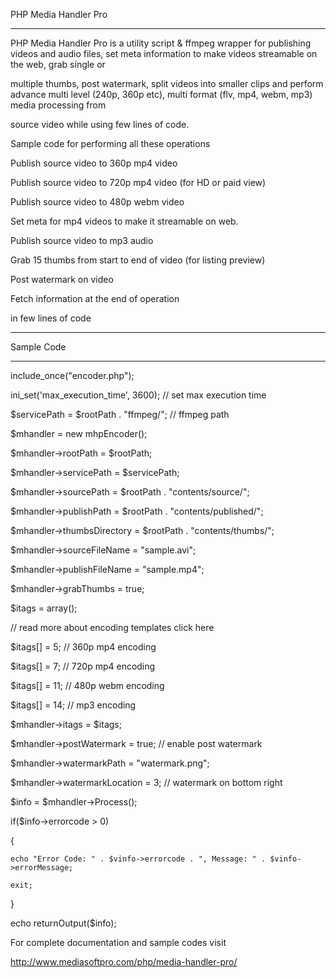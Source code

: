 PHP Media Handler Pro
*********************************************************

PHP Media Handler Pro is a utility script & ffmpeg wrapper for publishing videos and audio files, set meta information to make videos streamable on the web, grab single or 

multiple thumbs, post watermark, split videos into smaller clips and perform advance multi level (240p, 360p etc), multi format (flv, mp4, webm, mp3) media processing from 

source video while using few lines of code.

Sample code for performing all these operations 

Publish source video to 360p mp4 video

Publish source video to 720p mp4 video (for HD or paid view)

Publish source video to 480p webm video

Set meta for mp4 videos to make it streamable on web.

Publish source video to mp3 audio

Grab 15 thumbs from start to end of video (for listing preview)

Post watermark on video

Fetch information at the end of operation

in few lines of code

***************************************
Sample Code
***************************************

include_once("encoder.php");

ini_set('max_execution_time', 3600); // set max execution time

$servicePath =  $rootPath . "ffmpeg/"; // ffmpeg path

$mhandler = new mhpEncoder();

$mhandler->rootPath = $rootPath;

$mhandler->servicePath = $servicePath;

$mhandler->sourcePath = $rootPath . "contents/source/";

$mhandler->publishPath = $rootPath . "contents/published/";

$mhandler->thumbsDirectory = $rootPath . "contents/thumbs/";

$mhandler->sourceFileName = "sample.avi";

$mhandler->publishFileName = "sample.mp4";

$mhandler->grabThumbs = true;

$itags = array();

// read more about encoding templates click here

$itags[] = 5; // 360p mp4 encoding

$itags[] = 7; // 720p mp4 encoding

$itags[] = 11; // 480p webm encoding

$itags[] = 14; // mp3 encoding

$mhandler->itags = $itags;

$mhandler->postWatermark = true; // enable post watermark

$mhandler->watermarkPath = "watermark.png";

$mhandler->watermarkLocation = 3; // watermark on bottom right

$info = $mhandler->Process();

if($info->errorcode > 0)

{

	echo "Error Code: " . $vinfo->errorcode . ", Message: " . $vinfo->errorMessage;

	exit;
	
} 

echo returnOutput($info);

For complete documentation and sample codes visit

http://www.mediasoftpro.com/php/media-handler-pro/
